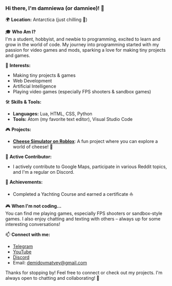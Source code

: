 ### Hi there, I'm damniewa (or damniee)! 👋

🌍 **Location:** Antarctica (just chilling 🧊)

🎓 **Who Am I?**  
I'm a student, hobbyist, and newbie to programming, excited to learn and grow in the world of code. My journey into programming started with my passion for video games and mods, sparking a love for making tiny projects and games.

🧩 **Interests:**  
- Making tiny projects & games
- Web Development
- Artificial Intelligence
- Playing video games (especially FPS shooters & sandbox games)

🛠️ **Skills & Tools:**  
- **Languages:** Lua, HTML, CSS, Python
- **Tools:** Atom (my favorite text editor), Visual Studio Code

🎮 **Projects:**  
- **[Cheese Simulator on Roblox](https://rblx.games/15165968987)**: A fun project where you can explore a world of cheese! 🧀

🌱 **Active Contributor:**  
- I actively contribute to Google Maps, participate in various Reddit topics, and I'm a regular on Discord.

🏅 **Achievements:**  
- Completed a Yachting Course and earned a certificate ⛵️

🎮 **When I'm not coding...**  
You can find me playing games, especially FPS shooters or sandbox-style games. I also enjoy chatting and texting with others – always up for some interesting conversations!

📫 **Connect with me:**  
- [Telegram](https://t.me/damniewa)  
- [YouTube](https://youtube.com/@damniewa)  
- [Discord](https://discord.gg/2yrWvBAhte)  
- Email: [demidovmatvey@gmail.com](mailto:demidovmatvey@gmail.com)

Thanks for stopping by! Feel free to connect or check out my projects. I'm always open to chatting and collaborating! 🚀
